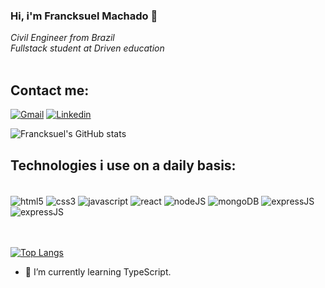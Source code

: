 ### Hi, i'm Francksuel Machado 👋
<i>Civil Engineer from Brazil</i><br/>
<i>Fullstack student at Driven education</i><br/>
<br/>
## Contact me:
[![Gmail](https://img.shields.io/badge/Gmail-D14836?style=for-the-badge&logo=gmail&logoColor=white)](francksuelbarbosa@gmail.com)
[![Linkedin](https://img.shields.io/badge/LinkedIn-0077B5?style=for-the-badge&logo=linkedin&logoColor=white)](https://www.linkedin.com/in/francksuel-machado-3b9b6b236)

![Francksuel's GitHub stats](https://github-readme-stats.vercel.app/api?username=francksuel&show_icons=true&theme=tokyonight)

## Technologies i use on a daily basis:

<div style="display: inline_block"><br/>
<img align="center" alt="html5" src="https://img.shields.io/badge/HTML5-E34F26?style=for-the-badge&logo=html5&logoColor=white"/>
<img align="center" alt="css3" src=	"https://img.shields.io/badge/CSS3-1572B6?style=for-the-badge&logo=css3&logoColor=white"/>
<img align="center" alt="javascript" src="https://img.shields.io/badge/JavaScript-F7DF1E?style=for-the-badge&logo=javascript&logoColor=black"/>
<img align="center" alt="react" src="https://img.shields.io/badge/React-20232A?style=for-the-badge&logo=react&logoColor=61DAFB"/>
<img align="center" alt="nodeJS" src="https://img.shields.io/badge/Node.js-43853D?style=for-the-badge&logo=node.js&logoColor=white"/>
<img align="center" alt="mongoDB" src="https://img.shields.io/badge/MongoDB-4EA94B?style=for-the-badge&logo=mongodb&logoColor=white"/>
<img align="center" alt="expressJS" src="https://img.shields.io/badge/Express.js-404D59?style=for-the-badge"/>
<img align="center" alt="expressJS" src="https://img.shields.io/badge/PostgreSQL-316192?style=for-the-badge&logo=postgresql&logoColor=white"/>  
</div><br/><br/>

[![Top Langs](https://github-readme-stats.vercel.app/api/top-langs/?username=francksuel&langs_count=8)](https://github.com/anuraghazra/github-readme-stats)

- 🌱 I’m currently learning TypeScript.
